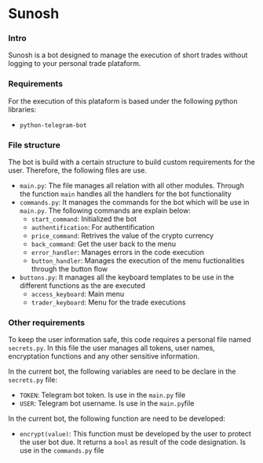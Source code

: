 # Sunosh
### Intro
Sunosh is a bot designed to manage the execution of short trades without logging to your personal trade plataform.

### Requirements

For the execution of this plataform is based under the following python libraries:

- `python-telegram-bot`

### File structure

The bot is build with a certain structure to build custom requirements for the user. Therefore, the following files are use.

- `main.py`: The file manages all relation with all other modules. Through the function `main` handles all the handlers for the bot functionality
- `commands.py`: It manages the commands for the bot which will be use in `main.py`. The following commands are explain below:
     - `start_command`: Initialized the bot
     - `authentification`: For authentification
     - `price_command`: Retrives the value of the crypto currency
     - `back_command`: Get the user back to the menu
     - `error_handler`: Manages errors in the code execution
     - `button_handler`: Manages the execution of the menu fuctionalities through the button flow
- `buttons.py`: It manages all the keyboard templates to be use in the different functions as the are executed 
    - `access_keyboard`: Main menu
    - `trader_keyboard`: Menu for the trade executions

### Other requirements

To keep the user information safe, this code requires a personal file named `secrets.py`. In this file the user manages all tokens, user names, encryptation functions and any other sensitive information. 

In the current bot, the following variables are need to be declare in the `secrets.py` file:
- `TOKEN`: Telegram bot token. Is use in the `main.py` file
- `USER`: Telegram bot username. Is use in the `main.py`file

In the current bot, the following function are need to be developed:
- `encrypt(value)`: This function must be developed by the user to protect the user bot due. It returns a `bool` as result of the code designation. Is use in the `commands.py` file
